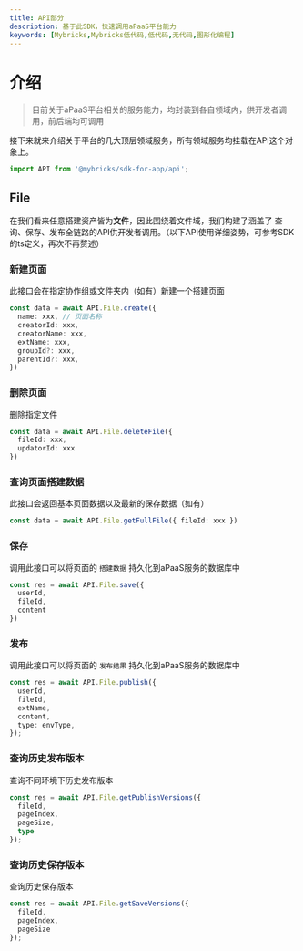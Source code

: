 ```yaml
---
title: API部分
description: 基于此SDK，快速调用aPaaS平台能力
keywords: [Mybricks,Mybricks低代码,低代码,无代码,图形化编程]
---
```


# 介绍

> 目前关于aPaaS平台相关的服务能力，均封装到各自领域内，供开发者调用，前后端均可调用

接下来就来介绍关于平台的几大顶层领域服务，所有领域服务均挂载在API这个对象上。

```ts
import API from '@mybricks/sdk-for-app/api';
```

## File

在我们看来任意搭建资产皆为**文件**，因此围绕着文件域，我们构建了涵盖了 查询、保存、发布全链路的API供开发者调用。（以下API使用详细姿势，可参考SDK的ts定义，再次不再赘述）


### 新建页面
此接口会在指定协作组或文件夹内（如有）新建一个搭建页面

```ts
const data = await API.File.create({ 
  name: xxx, // 页面名称
  creatorId: xxx,
  creatorName: xxx,
  extName: xxx,
  groupId?: xxx,
  parentId?: xxx,
})
```

### 删除页面
删除指定文件

```ts
const data = await API.File.deleteFile({ 
  fileId: xxx,
  updatorId: xxx
})
```

### 查询页面搭建数据
此接口会返回基本页面数据以及最新的保存数据（如有）

```ts
const data = await API.File.getFullFile({ fileId: xxx })
```

### 保存
调用此接口可以将页面的 `搭建数据` 持久化到aPaaS服务的数据库中

```ts
const res = await API.File.save({
  userId,
  fileId,
  content
})
```

### 发布
调用此接口可以将页面的 `发布结果` 持久化到aPaaS服务的数据库中

```ts
const res = await API.File.publish({
  userId,
  fileId,
  extName,
  content,
  type: envType,
});
```


### 查询历史发布版本
查询不同环境下历史发布版本

```ts
const res = await API.File.getPublishVersions({
  fileId,
  pageIndex,
  pageSize,
  type
});
```

### 查询历史保存版本
查询历史保存版本

```ts
const res = await API.File.getSaveVersions({
  fileId,
  pageIndex,
  pageSize
});
```

